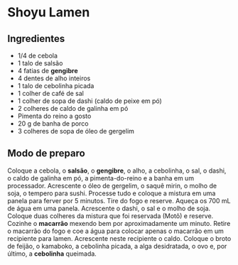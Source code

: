 # Shoyu Lamen

## Ingredientes
- 1/4 de cebola
- 1 talo de salsão
- 4 fatias de **gengibre**
- 4 dentes de alho inteiros
- 1 talo de cebolinha picada
- 1 colher de café de sal
- 1 colher de sopa de dashi (caldo de peixe em pó)
- 2 colheres de caldo de galinha em pó
- Pimenta do reino a gosto
- 20 g de banha de porco
- 3 colheres de sopa de óleo de gergelim

## Modo de preparo
Coloque a cebola, o **salsão**, o **gengibre**, o alho, a cebolinha, o sal, o dashi, o caldo de galinha em pó, a pimenta-do-reino e a banha em um processador. Acrescente o óleo de gergelim, o saquê mirin, o molho de soja, o tempero para sushi. Processe tudo e coloque a mistura em uma panela para ferver por 5 minutos. Tire do fogo e reserve. Aqueça os 700 mL de água em uma panela. Acrescente o dashi, o sal e o molho de soja. Coloque duas colheres da mistura que foi reservada (Motô) e reserve. Cozinhe o **macarrão** mexendo bem por aproximadamente um minuto. Retire o macarrão do fogo e coe a água para colocar apenas o macarrão em um recipiente para lamen. Acrescente neste recipiente o caldo. Coloque o broto de feijão, o kamaboko, a cebolinha picada, a alga desidratada, o ovo e, por último, a **cebolinha** queimada.